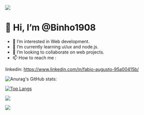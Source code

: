 [![](https://media.giphy.com/media/a74pSGN7wvT7a/giphy.gif)](https://media.giphy.com/media/a74pSGN7wvT7a/giphy.gif)



#  👋 Hi, I’m @Binho1908
- 👀 I’m interested in Web development.
- 🌱 I’m currently learning ui/ux and node.js.
- 💞️ I’m looking to collaborate on web projects.
- 📫 How to reach me : 

linkedin: https://www.linkedin.com/in/fabio-augusto-95a00415b/


![Anurag's GitHub stats](https://github-readme-stats.vercel.app/api?username=Binho1908&show_icons=true&theme=dracula):

[![Top Langs](https://github-readme-stats.vercel.app/api/top-langs/?username=Binho1908&langs_count=10&layout=compact&theme=dracula)](https://github.com/anuraghazra/github-readme-stats)







[![](https://media3.giphy.com/media/Jmyt4ADRCYHgS0NRyN/giphy.gif?cid=ecf05e478v6u7lgn1x5jphnppi9psdm5f8wfhbrmzr006m0f&rid=giphy.gif&ct=s)](https://media3.giphy.com/media/Jmyt4ADRCYHgS0NRyN/giphy.gif?cid=ecf05e478v6u7lgn1x5jphnppi9psdm5f8wfhbrmzr006m0f&rid=giphy.gif&ct=s)



[![](https://media.giphy.com/media/L1KpkdbH8aEkXow8eV/giphy.gif)](https://media.giphy.com/media/L1KpkdbH8aEkXow8eV/giphy.gif)
